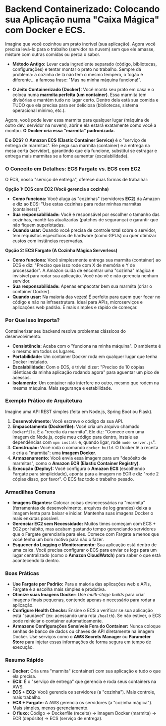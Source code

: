 # Backend Containerizado: Colocando sua Aplicação numa "Caixa Mágica" com Docker e ECS.

Imagine que você cozinhou um prato incrível (sua aplicação). Agora você precisa levá-lo para o trabalho (servidor na nuvem) sem que ele amasse, misture com outras comidas ou perca o sabor.

- **Método Antigo:** Levar cada ingrediente separado (código, bibliotecas, configurações) e tentar montar o prato no trabalho. Sempre dá problema: a cozinha de lá não tem o mesmo tempero, o fogão é diferente... a famosa frase: "Mas na minha máquina funciona!".

- **O Jeito Containerizado (Docker):** Você monta seu prato em casa e o coloca numa **marmita perfeita (um container)**. Essa marmita tem divisórias e mantém tudo no lugar certo. Dentro dela está sua comida e TUDO que ela precisa para ser deliciosa (bibliotecas, sistema operacional mínimo, etc.).

Agora, você pode levar essa marmita para qualquer lugar (máquina de outro dev, servidor na nuvem), abrir e ela estará exatamente como você a montou. **O Docker cria essa "marmita" padronizada.**

**E o ECS?** O **Amazon ECS (Elastic Container Service)** é o "serviço de entrega de marmitas". Ele pega sua marmita (container) e a entrega na mesa certa (servidor), garantindo que ela funcione, substitui se estragar e entrega mais marmitas se a fome aumentar (escalabilidade).

### O Conceito em Detalhes: ECS Fargate vs. ECS com EC2

O ECS, nosso "serviço de entrega", oferece duas formas de trabalhar:

**Opção 1: ECS com EC2 (Você gerencia a cozinha)**
- **Como funciona:** Você aluga as "cozinhas" (servidores **EC2**) da Amazon e diz ao ECS: "Use estas cozinhas para rodar minhas marmitas (containers)".
- **Sua responsabilidade:** Você é responsável por escolher o tamanho das cozinhas, mantê-las atualizadas (patches de segurança) e garantir que não fiquem superlotadas.
- **Quando usar:** Quando você precisa de controle total sobre o servidor, tem requisitos específicos de hardware (como GPUs) ou quer otimizar custos com instâncias reservadas.

**Opção 2: ECS Fargate (A Cozinha Mágica Serverless)**
- **Como funciona:** Você simplesmente entrega sua marmita (container) ao ECS e diz: "Preciso que isso rode com X de memória e Y de processador". A Amazon cuida de encontrar uma "cozinha" mágica e invisível para rodar sua aplicação. Você não vê e não gerencia nenhum servidor.
- **Sua responsabilidade:** Apenas empacotar bem sua marmita (criar o container Docker).
- **Quando usar:** Na maioria das vezes! É perfeito para quem quer focar no código e não na infraestrutura. Ideal para APIs, microserviços e aplicações web padrão. É mais simples e rápido de começar.

### Por Que Isso Importa?

Containerizar seu backend resolve problemas clássicos do desenvolvimento:
- **Consistência:** Acaba com o "funciona na minha máquina". O ambiente é o mesmo em todos os lugares.
- **Portabilidade:** Um container Docker roda em qualquer lugar que tenha Docker instalado.
- **Escalabilidade:** Com o ECS, é trivial dizer: "Preciso de 10 cópias idênticas da minha aplicação rodando agora" para aguentar um pico de acessos.
- **Isolamento:** Um container não interfere no outro, mesmo que rodem na mesma máquina. Mais segurança e estabilidade.

### Exemplo Prático de Arquitetura

Imagine uma API REST simples (feita em Node.js, Spring Boot ou Flask).

1.  **Desenvolvimento:** Você escreve o código da sua API.
2.  **Empacotamento (Dockerfile):** Você cria um arquivo chamado `Dockerfile`. É a "receita da marmita". Ele diz: "Comece com uma imagem do Node.js, copie meu código para dentro, instale as dependências com `npm install` e, quando ligar, rode `node server.js`".
3.  **Construção:** Você roda o comando `docker build`. O Docker lê a receita e cria a "marmita": uma **imagem Docker**.
4.  **Armazenamento:** Você envia essa imagem para um "depósito de marmitas", como o **Amazon ECR (Elastic Container Registry)**.
5.  **Execução (Deploy):** Você configura o **Amazon ECS** (escolhendo Fargate para simplicidade), aponta para a imagem no ECR e diz "rode 2 cópias disso, por favor". O ECS faz todo o trabalho pesado.

### Armadilhas Comuns

- **Imagens Gigantes:** Colocar coisas desnecessárias na "marmita" (ferramentas de desenvolvimento, arquivos de log grandes) deixa a imagem lenta para baixar e iniciar. Mantenha suas imagens Docker o mais enxutas possível.
- **Gerenciar EC2 sem Necessidade:** Muitos times começam com ECS + EC2 por hábito, mas acabam gastando tempo gerenciando servidores que o Fargate gerenciaria para eles. Comece com Fargate a menos que você tenha um bom motivo para não o fazer.
- **Esquecer do Logging e Monitoramento:** Sua aplicação está dentro de uma caixa. Você precisa configurar o ECS para enviar os logs para um lugar centralizado (como o **Amazon CloudWatch**) para saber o que está acontecendo lá dentro.

### Boas Práticas

- **Use Fargate por Padrão:** Para a maioria das aplicações web e APIs, Fargate é a escolha mais simples e produtiva.
- **Otimize suas Imagens Docker:** Use *multi-stage builds* para criar imagens finais pequenas, contendo apenas o necessário para rodar a aplicação.
- **Configure Health Checks:** Ensine o ECS a verificar se sua aplicação está "saudável" (ex: acessando uma rota `/health`). Se não estiver, o ECS pode reiniciar o container automaticamente.
- **Armazene Configurações Sensíveis Fora do Container:** Nunca coloque senhas de banco de dados ou chaves de API diretamente na imagem Docker. Use serviços como o **AWS Secrets Manager** ou **Parameter Store** para injetar essas informações de forma segura em tempo de execução.

### Resumo Rápido
- **Docker:** Cria uma "marmita" (container) com sua aplicação e tudo o que ela precisa.
- **ECS:** É o "serviço de entrega" que gerencia e roda seus containers na AWS.
- **ECS + EC2:** Você gerencia os servidores (a "cozinha"). Mais controle, mais trabalho.
- **ECS + Fargate:** A AWS gerencia os servidores (a "cozinha mágica"). Mais simples, menos gerenciamento.
- **O fluxo:** Código → Dockerfile (receita) → Imagem Docker (marmita) → ECR (depósito) → ECS (serviço de entrega).
